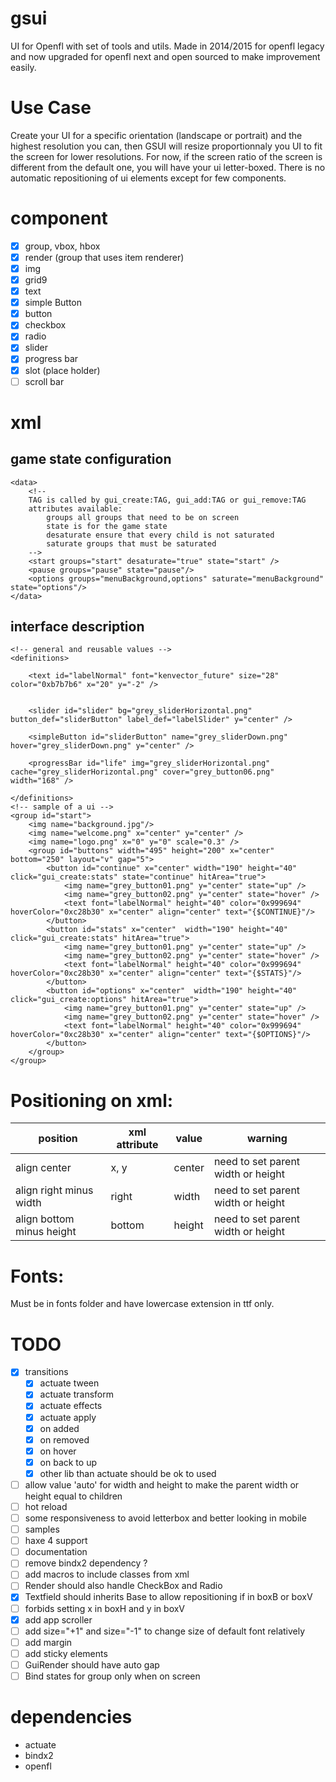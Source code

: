 # gsui
UI for Openfl with set of tools and utils.
Made in 2014/2015 for openfl legacy and now upgraded for openfl next and open sourced to make improvement easily.

# Use Case
Create your UI for a specific orientation (landscape or portrait) and the highest resolution you can, then GSUI will resize proportionnaly you UI to fit the screen for lower resolutions.
For now, if the screen ratio of the screen is different from the default one, you will have your ui letter-boxed.
There is no automatic repositioning of ui elements except for few components.

# component

- [x] group, vbox, hbox
- [x] render (group that uses item renderer)
- [x] img
- [x] grid9
- [x] text
- [x] simple Button
- [x] button
- [x] checkbox
- [x] radio
- [x] slider
- [x] progress bar
- [x] slot (place holder)
- [ ] scroll bar
 
# xml

## game state configuration

```
<data>
	<!-- 
	TAG is called by gui_create:TAG, gui_add:TAG or gui_remove:TAG
	attributes available:
		groups all groups that need to be on screen
		state is for the game state
		desaturate ensure that every child is not saturated
		saturate groups that must be saturated
	-->
	<start groups="start" desaturate="true" state="start" />
	<pause groups="pause" state="pause"/>
	<options groups="menuBackground,options" saturate="menuBackground" state="options"/>
</data>
```


## interface description

```
<!-- general and reusable values -->
<definitions>
	
	<text id="labelNormal" font="kenvector_future" size="28" color="0xb7b7b6" x="20" y="-2" />
	
	
	<slider id="slider" bg="grey_sliderHorizontal.png" button_def="sliderButton" label_def="labelSlider" y="center" />
	
	<simpleButton id="sliderButton" name="grey_sliderDown.png" hover="grey_sliderDown.png" y="center" />
	
	<progressBar id="life" img="grey_sliderHorizontal.png" cache="grey_sliderHorizontal.png" cover="grey_button06.png" width="168" />
	
</definitions>
<!-- sample of a ui -->
<group id="start">
	<img name="background.jpg"/>
	<img name="welcome.png" x="center" y="center" />
	<img name="logo.png" x="0" y="0" scale="0.3" />
	<group id="buttons" width="495" height="200" x="center" bottom="250" layout="v" gap="5">
		<button id="continue" x="center" width="190" height="40" click="gui_create:stats" state="continue" hitArea="true">
			<img name="grey_button01.png" y="center" state="up" />
			<img name="grey_button02.png" y="center" state="hover" />
			<text font="labelNormal" height="40" color="0x999694" hoverColor="0xc28b30" x="center" align="center" text="{$CONTINUE}"/>
		</button>
		<button id="stats" x="center"  width="190" height="40" click="gui_create:stats" hitArea="true">
			<img name="grey_button01.png" y="center" state="up" />
			<img name="grey_button02.png" y="center" state="hover" />
			<text font="labelNormal" height="40" color="0x999694" hoverColor="0xc28b30" x="center" align="center" text="{$STATS}"/>
		</button>
		<button id="options" x="center"  width="190" height="40" click="gui_create:options" hitArea="true">
			<img name="grey_button01.png" y="center" state="up" />
			<img name="grey_button02.png" y="center" state="hover" />
			<text font="labelNormal" height="40" color="0x999694" hoverColor="0xc28b30" x="center" align="center" text="{$OPTIONS}"/>
		</button>
	</group>
</group>
```

# Positioning on xml:
	
| position | xml attribute | value | warning |
| ------------- | ------------- | ------------- | ------------- |
| align center  | x, y  | center  | need to set parent width or height |
| align right minus width  | right  | width  | need to set parent width or height |
| align bottom minus height  | bottom  | height  | need to set parent width or height |

# Fonts:
	
Must be in fonts folder and have lowercase extension in ttf only.
	
	
# TODO
- [x] transitions
	- [x] actuate tween
	- [x] actuate transform
	- [x] actuate effects
	- [x] actuate apply
	- [x] on added
	- [x] on removed
	- [x] on hover
	- [x] on back to up
	- [x] other lib than actuate should be ok to used
- [ ] allow value 'auto' for width and height to make the parent width or height equal to children
- [ ] hot reload
- [ ] some responsiveness to avoid letterbox and better looking in mobile
- [ ] samples
- [ ] haxe 4 support
- [ ] documentation
- [ ] remove bindx2 dependency ?
- [ ] add macros to include classes from xml
- [ ] Render should also handle CheckBox and Radio
- [X] Textfield should inherits Base to allow repositioning if in boxB or boxV
- [ ] forbids setting x in boxH and y in boxV
- [X] add app scroller
- [ ] add size="+1" and size="-1" to change size of default font relatively
- [ ] add margin
- [ ] add sticky elements
- [ ] GuiRender should have auto gap
- [ ] Bind states for group only when on screen

# dependencies
- actuate
- bindx2
- openfl


